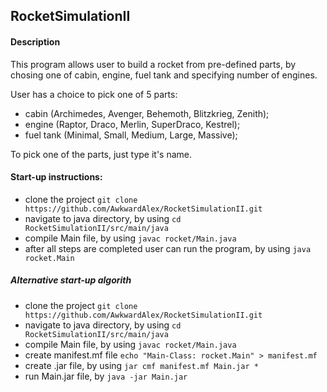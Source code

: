 ## RocketSimulationII

#### Description
This program allows user to build a rocket from pre-defined parts, by chosing one of cabin, engine, fuel tank and
specifying number of engines.

User has a choice to pick one of 5 parts:
- cabin (Archimedes, Avenger, Behemoth, Blitzkrieg, Zenith);
- engine (Raptor, Draco, Merlin, SuperDraco, Kestrel);
- fuel tank (Minimal, Small, Medium, Large, Massive);

To pick one of the parts, just type it's name.

#### Start-up instructions:
- clone the project ```git clone https://github.com/AwkwardAlex/RocketSimulationII.git```
- navigate to java directory, by using ```cd RocketSimulationII/src/main/java```
- compile Main file, by using ```javac rocket/Main.java```
- after all steps are completed user can run the program, by using ```java rocket.Main```
##### Alternative start-up algorith
- clone the project ```git clone https://github.com/AwkwardAlex/RocketSimulationII.git```
- navigate to java directory, by using ```cd RocketSimulationII/src/main/java```
- compile Main file, by using ```javac rocket/Main.java```
- create manifest.mf file ```echo "Main-Class: rocket.Main" > manifest.mf```
- create .jar file, by using ```jar cmf manifest.mf Main.jar *```
- run Main.jar file, by ```java -jar Main.jar```
